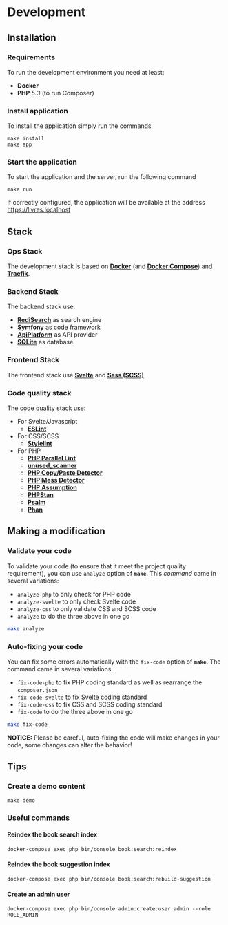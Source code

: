 # Development

## Installation

### Requirements

To run the development environment you need at least:
 - **Docker**
 - **PHP** _5.3_ (to run Composer)

### Install application

To install the application simply run the commands

```shell script
make install
make app
```

### Start the application

To start the application and the server, run the following command

```shell script
make run
```

If correctly configured, the application will be available at the address https://livres.localhost

## Stack

### Ops Stack

The development stack is based on [**Docker**](https://www.docker.com/) (and [**Docker Compose**](https://docs.docker.com/compose/)) and [**Traefik**](https://containo.us/traefik/).

### Backend Stack

The backend stack use:
 - [**RediSearch**](https://oss.redislabs.com/redisearch/) as search engine
 - [**Symfony**](https://symfony.com/) as code framework
 - [**ApiPlatform**](https://api-platform.com/) as API provider
 - [**SQLite**](https://www.sqlite.org/index.html) as database

### Frontend Stack

The frontend stack use [**Svelte**](https://svelte.dev/) and [**Sass (SCSS)**](https://sass-lang.com/) 

### Code quality stack

The code quality stack use:
 - For Svelte/Javascript
   - [**ESLint**](https://eslint.org/)
 - For CSS/SCSS
   - [**Stylelint**](https://stylelint.io/)
 - For PHP
   - [**PHP Parallel Lint**](https://github.com/php-parallel-lint/PHP-Parallel-Lint)
   - [**unused_scanner**](https://github.com/Insolita/unused-scanner)
   - [**PHP Copy/Paste Detector**](https://github.com/sebastianbergmann/phpcpd)
   - [**PHP Mess Detector**](https://phpmd.org/)
   - [**PHP Assumption**](https://github.com/rskuipers/php-assumptions/)
   - [**PHPStan**](https://github.com/phpstan/phpstan)
   - [**Psalm**](https://psalm.dev/)
   - [**Phan**](https://github.com/phan/phan/wiki)

## Making a modification

### Validate your code

To validate your code (to ensure that it meet the project quality requirement), you can use `analyze` option of **`make`**.
This _command_ came in several variations:
  - `analyze-php` to only check for PHP code
  - `analyze-svelte` to only check Svelte code
  - `analyze-css` to only validate CSS and SCSS code
  - `analyze` to do the three above in one go
```bash
make analyze
```

### Auto-fixing your code

You can fix some errors automatically with the `fix-code` option of **`make`**.
The command came in several variations:
 - `fix-code-php` to fix PHP coding standard as well as rearrange the `composer.json`
 - `fix-code-svelte` to fix Svelte coding standard
 - `fix-code-css` to fix CSS and SCSS coding standard
 - `fix-code` to do the three above in one go

```bash
make fix-code
```

**NOTICE:** Please be careful, auto-fixing the code will make changes in your code, some changes can alter the behavior!

## Tips

### Create a demo content

```shell script
make demo
```

### Useful commands

#### Reindex the book search index

```shell script
docker-compose exec php bin/console book:search:reindex
```

#### Reindex the book suggestion index

```shell script
docker-compose exec php bin/console book:search:rebuild-suggestion
```

#### Create an admin user

```shell script
docker-compose exec php bin/console admin:create:user admin --role ROLE_ADMIN
```